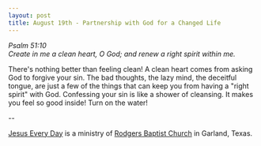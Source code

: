 ```yaml
---
layout: post
title: August 19th - Partnership with God for a Changed Life
---
```


_Psalm 51:10  
Create in me a clean heart, O God; and renew a right spirit within
me._

There's nothing better than feeling clean! A clean heart comes from
asking God to forgive your sin. The bad thoughts, the lazy mind, the
deceitful tongue, are just a few of the things that can keep you from
having a "right spirit" with God. Confessing your sin is like a shower
of cleansing. It makes you feel so good inside! Turn on the water!

 --

<a href=http://jesuseveryday.net>Jesus Every Day</a> is a ministry of <a href=http://rodgersbaptist.net>Rodgers Baptist Church</a> in Garland, Texas.
